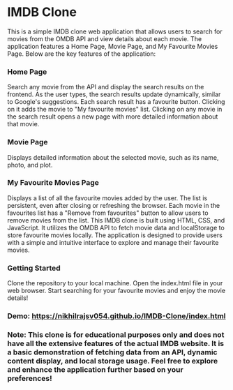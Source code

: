 # IMDB Clone
This is a simple IMDB clone web application that allows users to search for movies from the OMDB API and view details about each movie. The application features a Home Page, Movie Page, and My Favourite Movies Page. Below are the key features of the application:

### Home Page
Search any movie from the API and display the search results on the frontend.
As the user types, the search results update dynamically, similar to Google's suggestions.
Each search result has a favourite button. Clicking on it adds the movie to "My favourite movies" list.
Clicking on any movie in the search result opens a new page with more detailed information about that movie.

### Movie Page
Displays detailed information about the selected movie, such as its name, photo, and plot.

### My Favourite Movies Page
Displays a list of all the favourite movies added by the user.
The list is persistent, even after closing or refreshing the browser.
Each movie in the favourites list has a "Remove from favourites" button to allow users to remove movies from the list.
This IMDB clone is built using HTML, CSS, and JavaScript. It utilizes the OMDB API to fetch movie data and localStorage to store favourite movies locally. The application is designed to provide users with a simple and intuitive interface to explore and manage their favourite movies.

### Getting Started
Clone the repository to your local machine.
Open the index.html file in your web browser.
Start searching for your favourite movies and enjoy the movie details!

### Demo: https://nikhilrajsv054.github.io/IMDB-Clone/index.html


### Note: This clone is for educational purposes only and does not have all the extensive features of the actual IMDB website. It is a basic demonstration of fetching data from an API, dynamic content display, and local storage usage. Feel free to explore and enhance the application further based on your preferences!
